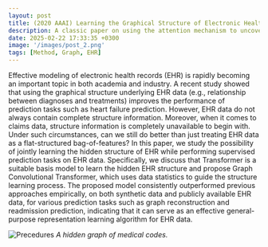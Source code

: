 ```yaml
---
layout: post
title: (2020 AAAI) Learning the Graphical Structure of Electronic Health Records with Graph Convolutional Transformer
description: A classic paper on using the attention mechanism to uncover a hidden graph from EHR data.
date: 2025-02-22 17:33:35 +0300
image: '/images/post_2.png'
tags: [Method, Graph, EHR]
---
```


Effective modeling of electronic health records (EHR) is rapidly becoming an important topic in both academia and industry. A recent study showed that using the graphical structure underlying EHR data (e.g., relationship between diagnoses and treatments) improves the performance of prediction tasks such as heart failure prediction. However, EHR data do not always contain complete structure information. Moreover, when it comes to claims data, structure information is completely unavailable to begin with. Under such circumstances, can we still do better than just treating EHR data as a flat-structured bag-of-features? In this paper, we study the possibility of jointly learning the hidden structure of EHR while performing supervised prediction tasks on EHR data. Specifically, we discuss that Transformer is a suitable basis model to learn the hidden EHR structure and propose Graph Convolutional Transformer, which uses data statistics to guide the structure learning process. The proposed model consistently outperformed previous approaches empirically, on both synthetic data and publicly available EHR data, for various prediction tasks such as graph reconstruction and readmission prediction, indicating that it can serve as an effective general-purpose representation learning algorithm for EHR data.

![Precedures]({{site.baseurl}}/images/post_2.png)
*A hidden graph of medical codes.*
